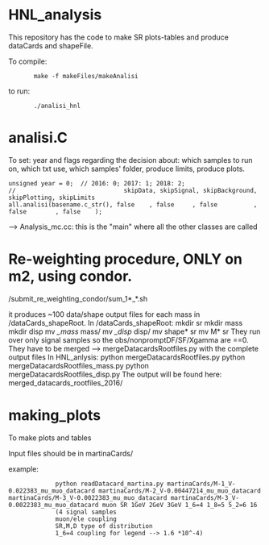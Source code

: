 # HNL_analysis

This repository has the code to make SR plots-tables and produce dataCards and shapeFile. 

To compile:
           
           make -f makeFiles/makeAnalisi

to run:
           
           ./analisi_hnl

# analisi.C
To set: year and flags regarding the decision about: which samples to run on, which txt use, which samples' folder, produce limits, produce plots. 

    unsigned year = 0;  // 2016: 0; 2017: 1; 2018: 2;
    //                              skipData, skipSignal, skipBackground, skipPlotting, skipLimits
    all.analisi(basename.c_str(), false    , false     , false          , false        , false    );

--> Analysis_mc.cc:     this is the "main" where all the other classes are called

# Re-weighting procedure, ONLY on m2, using condor. 

/submit_re_weighting_condor/sum_1*_*.sh

it produces ~100 data/shape output files for each mass in /dataCards_shapeRoot.
In /dataCards_shapeRoot:
           mkdir sr
           mkdir mass
           mkdir disp
           mv *_mass* mass/
           mv *_disp* disp/
           mv shape* sr
           mv M* sr
They run over only signal samples so the obs/nonpromptDF/SF/Xgamma are ==0. 
They have to be merged --> mergeDatacardsRootfiles.py with the complete output files
In HNL_anlysis:
           python mergeDatacardsRootfiles.py
           python mergeDatacardsRootfiles_mass.py
           python mergeDatacardsRootfiles_disp.py
The output will be found here: merged_datacards_rootfiles_2016/

# making_plots

To make plots and tables 

Input files should be in martinaCards/

example:             
                              
                 python readDatacard_martina.py martinaCards/M-1_V-0.022383_mu_muo_datacard martinaCards/M-2_V-0.00447214_mu_muo_datacard martinaCards/M-3_V-0.0022383_mu_muo_datacard martinaCards/M-3_V-0.0022383_mu_muo_datacard muon SR 1GeV 2GeV 3GeV 1_6=4 1_8=5 5_2=6 16
                 (4 signal samples
                 muon/ele coupling
                 SR,M,D type of distribution
                 1_6=4 coupling for legend --> 1.6 *10^-4)
